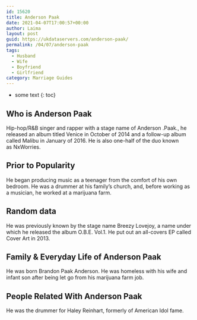```yaml
---
id: 15620
title: Anderson Paak
date: 2021-04-07T17:00:57+00:00
author: Laima
layout: post
guid: https://ukdataservers.com/anderson-paak/
permalink: /04/07/anderson-paak
tags:
  - Husband
  - Wife
  - Boyfriend
  - Girlfriend
category: Marriage Guides
---
```


* some text
{: toc}


## Who is Anderson Paak
                  
                  
                  
Hip-hop/R&B singer and rapper with a stage name of Anderson .Paak., he released an album titled Venice in October of 2014 and a follow-up album called Malibu in January of 2016. He is also one-half of the duo known as NxWorries.
                  
              
            
              
            
                
                
                
## Prior to Popularity
                  
                  
                  
He began producing music as a teenager from the comfort of his own bedroom. He was a drummer at his family&#8217;s church, and, before working as a musician, he worked at a marijuana farm.
                  
              
            
              
            
                
                
                
## Random data
                  
                  
                  
He was previously known by the stage name Breezy Lovejoy, a name under which he released the album O.B.E. Vol.1. He put out an all-covers EP called Cover Art in 2013.
                  
              
            
              
            
                
                
                
## Family & Everyday Life of Anderson Paak
                  
                  
                  
He was born Brandon Paak Anderson. He was homeless with his wife and infant son after being let go from his marijuana farm job.
                  
              
            
              
            
                
                
                
## People Related With Anderson Paak
                  
                  
                  
He was the drummer for Haley Reinhart, formerly of American Idol fame.
                  
              
            
              
            
                
              
            
              
              
            
            
              
            
          
          
          